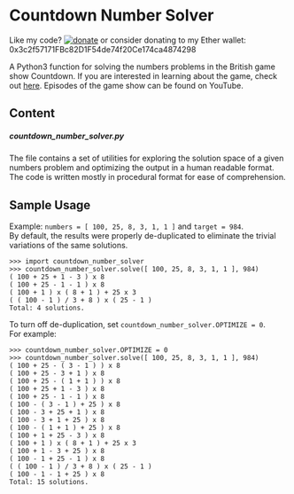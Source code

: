 # Countdown Number Solver

Like my code? [![donate](https://img.shields.io/badge/%24-Buy%20me%20a%20coffee-ef864e.svg)](https://www.buymeacoffee.com/exitexit) or consider donating to my Ether wallet: 0x3c2f57171FBc82D1F54de74f20Ce174ca4874298

A Python3 function for solving the numbers problems in the British game show Countdown.
If you are interested in learning about the game, check out [here](https://en.wikipedia.org/wiki/Countdown_(game_show)#Numbers_round).
Episodes of the game show can be found on YouTube.

## Content

##### countdown_number_solver.py
The file contains a set of utilities for exploring the solution space of a given numbers problem and optimizing the output in a human readable format. The code is written mostly in procedural format for ease of comprehension.

## Sample Usage
Example: `numbers = [ 100, 25, 8, 3, 1, 1 ]` and `target = 984`.<br/>
By default, the results were properly de-duplicated to eliminate the trivial variations of the same solutions.
```
>>> import countdown_number_solver
>>> countdown_number_solver.solve([ 100, 25, 8, 3, 1, 1 ], 984)
( 100 + 25 + 1 - 3 ) x 8
( 100 + 25 - 1 - 1 ) x 8
( 100 + 1 ) x ( 8 + 1 ) + 25 x 3
( ( 100 - 1 ) / 3 + 8 ) x ( 25 - 1 )
Total: 4 solutions.
```
To turn off de-duplication, set `countdown_number_solver.OPTIMIZE = 0`.<br/>
For example:
```
>>> countdown_number_solver.OPTIMIZE = 0
>>> countdown_number_solver.solve([ 100, 25, 8, 3, 1, 1 ], 984)
( 100 + 25 - ( 3 - 1 ) ) x 8
( 100 + 25 - 3 + 1 ) x 8
( 100 + 25 - ( 1 + 1 ) ) x 8
( 100 + 25 + 1 - 3 ) x 8
( 100 + 25 - 1 - 1 ) x 8
( 100 - ( 3 - 1 ) + 25 ) x 8
( 100 - 3 + 25 + 1 ) x 8
( 100 - 3 + 1 + 25 ) x 8
( 100 - ( 1 + 1 ) + 25 ) x 8
( 100 + 1 + 25 - 3 ) x 8
( 100 + 1 ) x ( 8 + 1 ) + 25 x 3
( 100 + 1 - 3 + 25 ) x 8
( 100 - 1 + 25 - 1 ) x 8
( ( 100 - 1 ) / 3 + 8 ) x ( 25 - 1 )
( 100 - 1 - 1 + 25 ) x 8
Total: 15 solutions.
```
